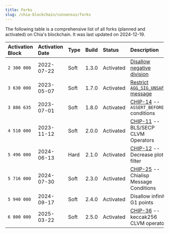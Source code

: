 ```yaml
---
title: Forks
slug: /chia-blockchain/consensus/forks
---
```


The following table is a comprehensive list of all forks (planned and activated) on Chia's blockchain. It was last updated on 2024-12-19.

| Activation Block | Activation Date | Type | Build | Status    | Description                                                                                                                                                    |
| :--------------- | :-------------- | :--- | :---- | :-------- | :------------------------------------------------------------------------------------------------------------------------------------------------------------- |
| `2 300 000`      | 2022-07-22      | Soft | 1.3.0 | Activated | [Disallow negative division](https://www.chia.net/2022/03/04/divided-we-fork/)                                                                                 |
| `3 630 000`      | 2023-05-07      | Soft | 1.7.0 | Activated | [Restrict `AGG_SIG_UNSAFE` message](https://github.com/Chia-Network/post-mortem/blob/main/2023-05/2023-05-08-AGG_SIG_UNSAFE-can-mimic-AGG_SIG_ME-condition.md) |
| `3 886 635`      | 2023-07-01      | Soft | 1.8.0 | Activated | [CHIP-14](https://github.com/Chia-Network/chips/blob/main/CHIPs/chip-0014.md) -- `ASSERT_BEFORE_*` conditions                                                  |
| `4 510 000`      | 2023-11-12      | Soft | 2.0.0 | Activated | [CHIP-11](https://github.com/Chia-Network/chips/blob/main/CHIPs/chip-0011.md) -- BLS/SECP CLVM Operators                                                       |
| `5 496 000`      | 2024-06-13      | Hard | 2.1.0 | Activated | [CHIP-12](https://github.com/Chia-Network/chips/blob/main/CHIPs/chip-0012.md) -- Decrease plot filter                                                          |
| `5 716 000`      | 2024-07-30      | Soft | 2.3.0 | Activated | [CHIP-25](https://github.com/Chia-Network/chips/blob/main/CHIPs/chip-0025.md) -- Chialisp Message Conditions                                                   |
| `5 940 000`      | 2024-09-17      | Soft | 2.4.0 | Activated | Disallow infinity G1 points                                                                                                                                    |
| `6 800 000`      | 2025-03-22      | Soft | 2.5.0 | Activated | [CHIP-36](https://github.com/Chia-Network/chips/blob/main/CHIPs/chip-0036.md) -- keccak256 CLVM operator                                                       |
